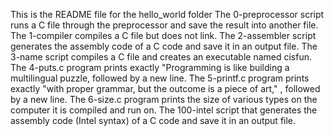 This is the README file for the hello_world folder
The 0-preprocessor script runs a C file through the preprocessor and save the result into another file.
The 1-compiler compiles a C file but does not link.
The 2-assembler script generates the assembly code of a C code and save it in an output file.
The 3-name script compiles a C file and creates an executable named cisfun.
The 4-puts.c program prints exactly "Programming is like building a multilingual puzzle, followed by a new line.
The 5-printf.c program prints exactly "with proper grammar, but the outcome is a piece of art," , followed by a new line.
The 6-size.c program prints the size of various types on the computer it is compiled and run on.
The 100-intel script that generates the assembly code (Intel syntax) of a C code and save it in an output file.

